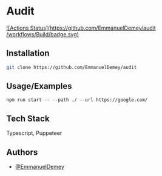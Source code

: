 
# Audit

[![Actions Status](https://github.com/EmmanuelDemey/audit /workflows/Build/badge.svg)](https://github.com/EmmanuelDemey/audit/actions)

## Installation


```bash
git clone https://github.com/EmmanuelDemey/audit
```

## Usage/Examples

```shell
npm run start -- --path ./ --url https://google.com/
```


## Tech Stack

Typescript, Puppeteer


## Authors

- [@EmmanuelDemey](https://www.github.com/EmmanuelDemey)

  

